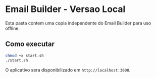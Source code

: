 # Email Builder - Versao Local

Esta pasta contem uma copia independente do Email Builder para uso offline.

## Como executar

```bash
chmod +x start.sh
./start.sh
```

O aplicativo sera disponibilizado em `http://localhost:3000`.
